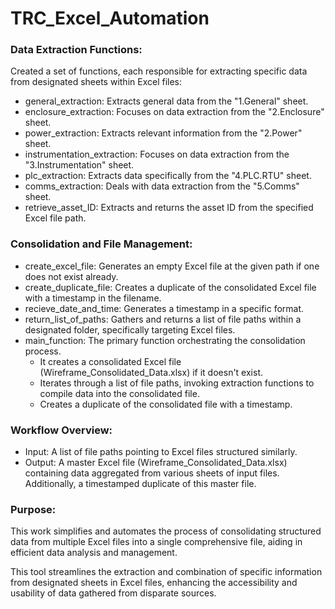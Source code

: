 # TRC_Excel_Automation

### Data Extraction Functions:
Created a set of functions, each responsible for extracting specific data from designated sheets within Excel files:

- general_extraction: Extracts general data from the "1.General" sheet.
- enclosure_extraction: Focuses on data extraction from the "2.Enclosure" sheet.
- power_extraction: Extracts relevant information from the "2.Power" sheet.
- instrumentation_extraction: Focuses on data extraction from the "3.Instrumentation" sheet.
- plc_extraction: Extracts data specifically from the "4.PLC.RTU" sheet.
- comms_extraction: Deals with data extraction from the "5.Comms" sheet.
- retrieve_asset_ID: Extracts and returns the asset ID from the specified Excel file path.


### Consolidation and File Management:
- create_excel_file: Generates an empty Excel file at the given path if one does not exist already.
- create_duplicate_file: Creates a duplicate of the consolidated Excel file with a timestamp in the filename.
- recieve_date_and_time: Generates a timestamp in a specific format.
- return_list_of_paths: Gathers and returns a list of file paths within a designated folder, specifically targeting Excel files.
- main_function: The primary function orchestrating the consolidation process.
    - It creates a consolidated Excel file (Wireframe_Consolidated_Data.xlsx) if it doesn't exist.
    - Iterates through a list of file paths, invoking extraction functions to compile data into the consolidated file.
    - Creates a duplicate of the consolidated file with a timestamp.


### Workflow Overview:
- Input: A list of file paths pointing to Excel files structured similarly.
- Output: A master Excel file (Wireframe_Consolidated_Data.xlsx) containing data aggregated from various sheets of input files. Additionally, a timestamped duplicate of this master file.


### Purpose:
This work simplifies and automates the process of consolidating structured data from multiple Excel files into a single comprehensive file, aiding in efficient data analysis and management.

This tool streamlines the extraction and combination of specific information from designated sheets in Excel files, enhancing the accessibility and usability of data gathered from disparate sources.
